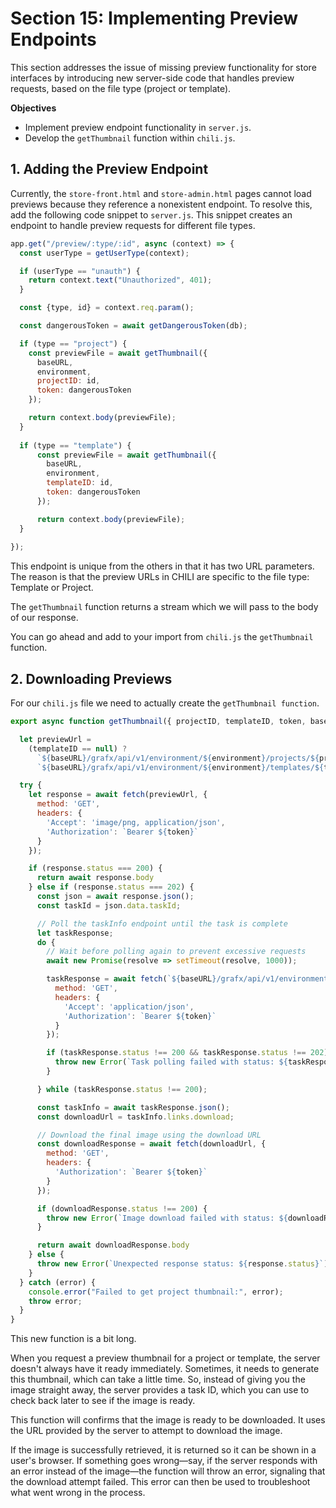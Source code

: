 # Section 15: Implementing Preview Endpoints

This section addresses the issue of missing preview functionality for store interfaces by introducing new server-side code that handles preview requests, based on the file type (project or template).

**Objectives**

- Implement preview endpoint functionality in `server.js`.
- Develop the `getThumbnail` function within `chili.js`.

## 1. Adding the Preview Endpoint

Currently, the `store-front.html` and `store-admin.html` pages cannot load previews because they reference a nonexistent endpoint. To resolve this, add the following code snippet to `server.js`. This snippet creates an endpoint to handle preview requests for different file types.

```js
app.get("/preview/:type/:id", async (context) => {
  const userType = getUserType(context);

  if (userType == "unauth") {
    return context.text("Unauthorized", 401);
  }

  const {type, id} = context.req.param();

  const dangerousToken = await getDangerousToken(db);

  if (type == "project") {
    const previewFile = await getThumbnail({
      baseURL,
      environment,
      projectID: id,
      token: dangerousToken
    });

    return context.body(previewFile);
  }
  
  if (type == "template") {
      const previewFile = await getThumbnail({
        baseURL,
        environment,
        templateID: id,
        token: dangerousToken
      });

      return context.body(previewFile);
  }
  
});
```

This endpoint is unique from the others in that it has two URL parameters. The reason is that the preview URLs in CHILI are specific to the file type: Template or Project.

The `getThumbnail` function returns a stream which we will pass to the body of our response.

You can go ahead and add to your import from `chili.js` the `getThumbnail` function.

## 2. Downloading Previews

For our `chili.js` file we need to actually create the `getThumbnail function`.

```js
export async function getThumbnail({ projectID, templateID, token, baseURL, environment }) {

  let previewUrl = 
    (templateID == null) ?
      `${baseURL}/grafx/api/v1/environment/${environment}/projects/${projectID}/preview/thumbnail` :
      `${baseURL}/grafx/api/v1/environment/${environment}/templates/${templateID}/preview/thumbnail`;

  try {
    let response = await fetch(previewUrl, {
      method: 'GET',
      headers: {
        'Accept': 'image/png, application/json',
        'Authorization': `Bearer ${token}`
      }
    });

    if (response.status === 200) {
      return await response.body
    } else if (response.status === 202) {
      const json = await response.json();
      const taskId = json.data.taskId;

      // Poll the taskInfo endpoint until the task is complete
      let taskResponse;
      do {
        // Wait before polling again to prevent excessive requests
        await new Promise(resolve => setTimeout(resolve, 1000)); 

        taskResponse = await fetch(`${baseURL}/grafx/api/v1/environment/${environment}/projects/preview/tasks/${taskId}`, {
          method: 'GET',
          headers: {
            'Accept': 'application/json',
            'Authorization': `Bearer ${token}`
          }
        });

        if (taskResponse.status !== 200 && taskResponse.status !== 202) {
          throw new Error(`Task polling failed with status: ${taskResponse.status}`);
        }

      } while (taskResponse.status !== 200);

      const taskInfo = await taskResponse.json();
      const downloadUrl = taskInfo.links.download;

      // Download the final image using the download URL
      const downloadResponse = await fetch(downloadUrl, {
        method: 'GET',
        headers: {
          'Authorization': `Bearer ${token}`
        }
      });

      if (downloadResponse.status !== 200) {
        throw new Error(`Image download failed with status: ${downloadResponse.status}`);
      }

      return await downloadResponse.body
    } else {
      throw new Error(`Unexpected response status: ${response.status}`);
    }
  } catch (error) {
    console.error("Failed to get project thumbnail:", error);
    throw error;
  }
}
```

This new function is a bit long.

When you request a preview thumbnail for a project or template, the server doesn't always have it ready immediately. Sometimes, it needs to generate this thumbnail, which can take a little time. So, instead of giving you the image straight away, the server provides a task ID, which you can use to check back later to see if the image is ready.

This function will confirms that the image is ready to be downloaded. It uses the URL provided by the server to attempt to download the image.

If the image is successfully retrieved, it is returned so it can be shown in a user's browser. If something goes wrong—say, if the server responds with an error instead of the image—the function will throw an error, signaling that the download attempt failed. This error can then be used to troubleshoot what went wrong in the process.